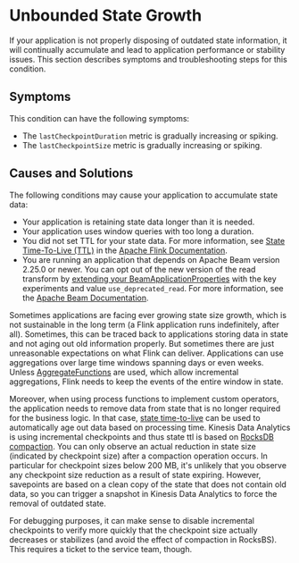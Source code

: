 # Unbounded State Growth<a name="troubleshooting-rt-stateleaks"></a>

If your application is not properly disposing of outdated state information, it will continually accumulate and lead to application performance or stability issues\. This section describes symptoms and troubleshooting steps for this condition\.

## Symptoms<a name="troubleshooting-rt-stateleaks-symptoms"></a>

This condition can have the following symptoms:
+ The `lastCheckpointDuration` metric is gradually increasing or spiking\.
+ The `lastCheckpointSize` metric is gradually increasing or spiking\.

## Causes and Solutions<a name="troubleshooting-rt-stateleaks-causes"></a>

The following conditions may cause your application to accumulate state data: 
+ Your application is retaining state data longer than it is needed\.
+ Your application uses window queries with too long a duration\.
+ You did not set TTL for your state data\. For more information, see [ State Time\-To\-Live \(TTL\)](https://ci.apache.org/projects/flink/flink-docs-release-1.11/dev/stream/state/state.html#state-time-to-live-ttl) in the [Apache Flink Documentation](https://ci.apache.org/projects/flink/flink-docs-release-1.11/)\.
+ You are running an application that depends on Apache Beam version 2\.25\.0 or newer\. You can opt out of the new version of the read transform by [extending your BeamApplicationProperties](https://docs.aws.amazon.com/kinesisanalytics/latest/java/examples-beam.html#examples-beam-configure) with the key experiments and value `use_deprecated_read`\. For more information, see the [Apache Beam Documentation](https://beam.apache.org/blog/beam-2.25.0/#highlights)\.

Sometimes applications are facing ever growing state size growth, which is not sustainable in the long term \(a Flink application runs indefinitely, after all\)\. Sometimes, this can be traced back to applications storing data in state and not aging out old information properly\. But sometimes there are just unreasonable expectations on what Flink can deliver\. Applications can use aggregations over large time windows spanning days or even weeks\. Unless [AggregateFunctions](https://nightlies.apache.org/flink/flink-docs-stable/docs/dev/datastream/operators/windows/#aggregatefunction) are used, which allow incremental aggregations, Flink needs to keep the events of the entire window in state\.

Moreover, when using process functions to implement custom operators, the application needs to remove data from state that is no longer required for the business logic\. In that case, [state time\-to\-live](https://nightlies.apache.org/flink/flink-docs-stable/docs/dev/datastream/fault-tolerance/state/#state-time-to-live-ttl) can be used to automatically age out data based on processing time\. Kinesis Data Analytics is using incremental checkpoints and thus state ttl is based on [RocksDB compaction](https://github.com/facebook/rocksdb/wiki/Compaction)\. You can only observe an actual reduction in state size \(indicated by checkpoint size\) after a compaction operation occurs\. In particular for checkpoint sizes below 200 MB, it's unlikely that you observe any checkpoint size reduction as a result of state expiring\. However, savepoints are based on a clean copy of the state that does not contain old data, so you can trigger a snapshot in Kinesis Data Analytics to force the removal of outdated state\.

For debugging purposes, it can make sense to disable incremental checkpoints to verify more quickly that the checkpoint size actually decreases or stabilizes \(and avoid the effect of compaction in RocksBS\)\. This requires a ticket to the service team, though\. 